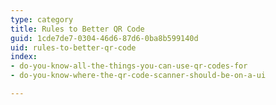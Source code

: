 ```yaml
---
type: category
title: Rules to Better QR Code
guid: 1cde7de7-0304-46d6-87d6-0ba8b599140d
uid: rules-to-better-qr-code
index:
- do-you-know-all-the-things-you-can-use-qr-codes-for
- do-you-know-where-the-qr-code-scanner-should-be-on-a-ui

---
```



